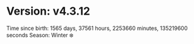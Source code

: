 # Version: v4.3.12
Time since birth: 1565 days, 37561 hours, 2253660 minutes, 135219600 seconds
Season: Winter ❄️
